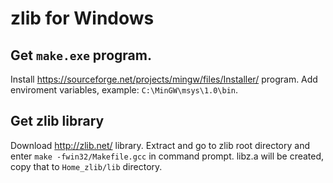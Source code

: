 # zlib for Windows

## Get `make.exe` program.
Install https://sourceforge.net/projects/mingw/files/Installer/ program. 
Add enviroment variables, example: `C:\MinGW\msys\1.0\bin`. 

## Get zlib library
Download http://zlib.net/ library. 
Extract and go to zlib root directory and enter `make -fwin32/Makefile.gcc` in command prompt.
libz.a will be created, copy that to `Home_zlib/lib` directory.
